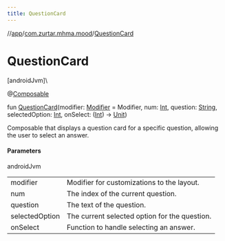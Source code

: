 ```yaml
---
title: QuestionCard
---
```

//[app](../../index.html)/[com.zurtar.mhma.mood](index.html)/[QuestionCard](-question-card.html)



# QuestionCard



[androidJvm]\




@[Composable](https://developer.android.com/reference/kotlin/androidx/compose/runtime/Composable.html)



fun [QuestionCard](-question-card.html)(modifier: [Modifier](https://developer.android.com/reference/kotlin/androidx/compose/ui/Modifier.html) = Modifier, num: [Int](https://kotlinlang.org/api/core/kotlin-stdlib/kotlin/-int/index.html), question: [String](https://kotlinlang.org/api/core/kotlin-stdlib/kotlin/-string/index.html), selectedOption: [Int](https://kotlinlang.org/api/core/kotlin-stdlib/kotlin/-int/index.html), onSelect: ([Int](https://kotlinlang.org/api/core/kotlin-stdlib/kotlin/-int/index.html)) -&gt; [Unit](https://kotlinlang.org/api/core/kotlin-stdlib/kotlin/-unit/index.html))



Composable that displays a question card for a specific question, allowing the user to select an answer.



#### Parameters


androidJvm

| | |
|---|---|
| modifier | Modifier for customizations to the layout. |
| num | The index of the current question. |
| question | The text of the question. |
| selectedOption | The current selected option for the question. |
| onSelect | Function to handle selecting an answer. |



